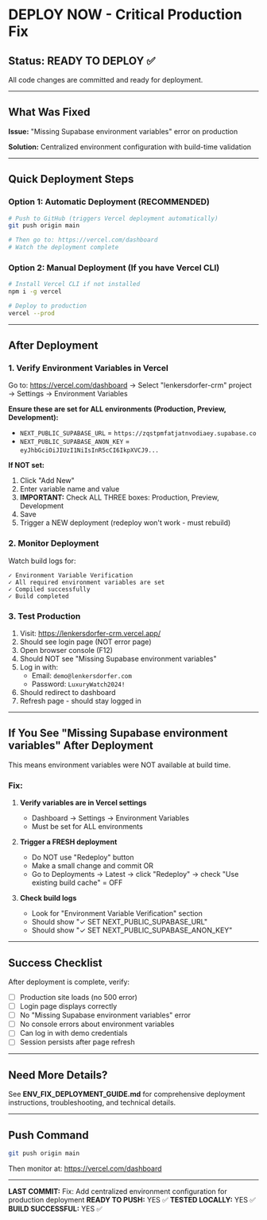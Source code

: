 # DEPLOY NOW - Critical Production Fix

## Status: READY TO DEPLOY ✅

All code changes are committed and ready for deployment.

---

## What Was Fixed

**Issue:** "Missing Supabase environment variables" error on production

**Solution:** Centralized environment configuration with build-time validation

---

## Quick Deployment Steps

### Option 1: Automatic Deployment (RECOMMENDED)

```bash
# Push to GitHub (triggers Vercel deployment automatically)
git push origin main

# Then go to: https://vercel.com/dashboard
# Watch the deployment complete
```

### Option 2: Manual Deployment (If you have Vercel CLI)

```bash
# Install Vercel CLI if not installed
npm i -g vercel

# Deploy to production
vercel --prod
```

---

## After Deployment

### 1. Verify Environment Variables in Vercel

Go to: https://vercel.com/dashboard
→ Select "lenkersdorfer-crm" project
→ Settings → Environment Variables

**Ensure these are set for ALL environments (Production, Preview, Development):**

- `NEXT_PUBLIC_SUPABASE_URL` = `https://zqstpmfatjatnvodiaey.supabase.co`
- `NEXT_PUBLIC_SUPABASE_ANON_KEY` = `eyJhbGciOiJIUzI1NiIsInR5cCI6IkpXVCJ9...`

**If NOT set:**
1. Click "Add New"
2. Enter variable name and value
3. **IMPORTANT:** Check ALL THREE boxes: Production, Preview, Development
4. Save
5. Trigger a NEW deployment (redeploy won't work - must rebuild)

### 2. Monitor Deployment

Watch build logs for:
```
✓ Environment Variable Verification
✓ All required environment variables are set
✓ Compiled successfully
✓ Build completed
```

### 3. Test Production

1. Visit: https://lenkersdorfer-crm.vercel.app/
2. Should see login page (NOT error page)
3. Open browser console (F12)
4. Should NOT see "Missing Supabase environment variables"
5. Log in with:
   - Email: `demo@lenkersdorfer.com`
   - Password: `LuxuryWatch2024!`
6. Should redirect to dashboard
7. Refresh page - should stay logged in

---

## If You See "Missing Supabase environment variables" After Deployment

This means environment variables were NOT available at build time.

### Fix:

1. **Verify variables are in Vercel settings**
   - Dashboard → Settings → Environment Variables
   - Must be set for ALL environments

2. **Trigger a FRESH deployment**
   - Do NOT use "Redeploy" button
   - Make a small change and commit OR
   - Go to Deployments → Latest → click "Redeploy" → check "Use existing build cache" = OFF

3. **Check build logs**
   - Look for "Environment Variable Verification" section
   - Should show "✓ SET NEXT_PUBLIC_SUPABASE_URL"
   - Should show "✓ SET NEXT_PUBLIC_SUPABASE_ANON_KEY"

---

## Success Checklist

After deployment is complete, verify:

- [ ] Production site loads (no 500 error)
- [ ] Login page displays correctly
- [ ] No "Missing Supabase environment variables" error
- [ ] No console errors about environment variables
- [ ] Can log in with demo credentials
- [ ] Session persists after page refresh

---

## Need More Details?

See **ENV_FIX_DEPLOYMENT_GUIDE.md** for comprehensive deployment instructions, troubleshooting, and technical details.

---

## Push Command

```bash
git push origin main
```

Then monitor at: https://vercel.com/dashboard

---

**LAST COMMIT:** Fix: Add centralized environment configuration for production deployment
**READY TO PUSH:** YES ✅
**TESTED LOCALLY:** YES ✅
**BUILD SUCCESSFUL:** YES ✅
